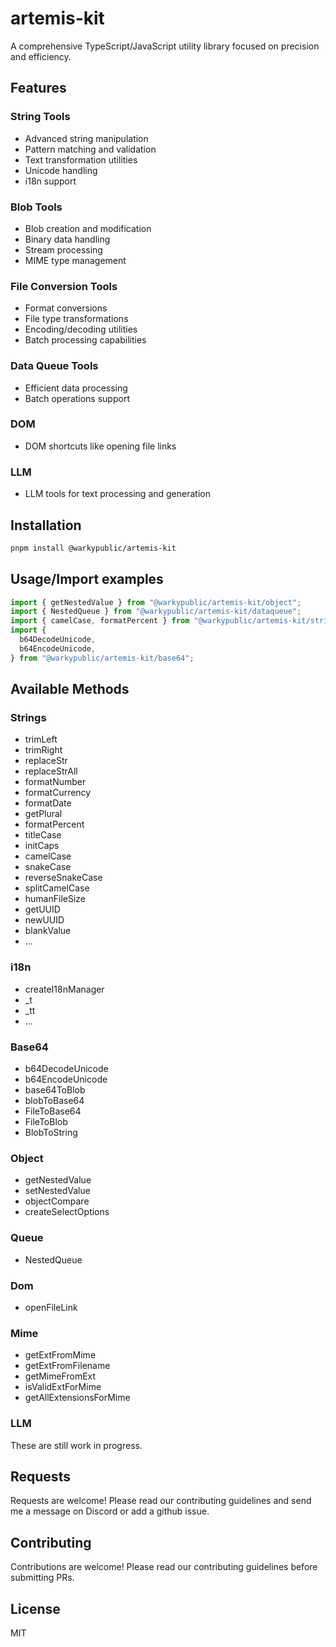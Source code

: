 # artemis-kit

A comprehensive TypeScript/JavaScript utility library focused on precision and efficiency.

## Features

### String Tools

- Advanced string manipulation
- Pattern matching and validation
- Text transformation utilities
- Unicode handling
- i18n support

### Blob Tools

- Blob creation and modification
- Binary data handling
- Stream processing
- MIME type management

### File Conversion Tools

- Format conversions
- File type transformations
- Encoding/decoding utilities
- Batch processing capabilities

### Data Queue Tools

- Efficient data processing
- Batch operations support

### DOM

- DOM shortcuts like opening file links

### LLM

- LLM tools for text processing and generation

## Installation

```bash
pnpm install @warkypublic/artemis-kit
```

## Usage/Import examples

```typescript
import { getNestedValue } from "@warkypublic/artemis-kit/object";
import { NestedQueue } from "@warkypublic/artemis-kit/dataqueue";
import { camelCase, formatPercent } from "@warkypublic/artemis-kit/strings";
import {
  b64DecodeUnicode,
  b64EncodeUnicode,
} from "@warkypublic/artemis-kit/base64";
```

## Available Methods

### Strings

- trimLeft
- trimRight
- replaceStr
- replaceStrAll
- formatNumber
- formatCurrency
- formatDate
- getPlural
- formatPercent
- titleCase
- initCaps
- camelCase
- snakeCase
- reverseSnakeCase
- splitCamelCase
- humanFileSize
- getUUID
- newUUID
- blankValue
- ...

### i18n

- createI18nManager
- \_t
- \_tt
- ...

### Base64

- b64DecodeUnicode
- b64EncodeUnicode
- base64ToBlob
- blobToBase64
- FileToBase64
- FileToBlob
- BlobToString

### Object

- getNestedValue
- setNestedValue
- objectCompare
- createSelectOptions

### Queue

- NestedQueue

### Dom

- openFileLink

### Mime

- getExtFromMime
- getExtFromFilename
- getMimeFromExt
- isValidExtForMime
- getAllExtensionsForMime

### LLM

These are still work in progress.

## Requests

Requests are welcome! Please read our contributing guidelines and send me a message on Discord or add a github issue.

## Contributing

Contributions are welcome! Please read our contributing guidelines before submitting PRs.

## License

MIT
